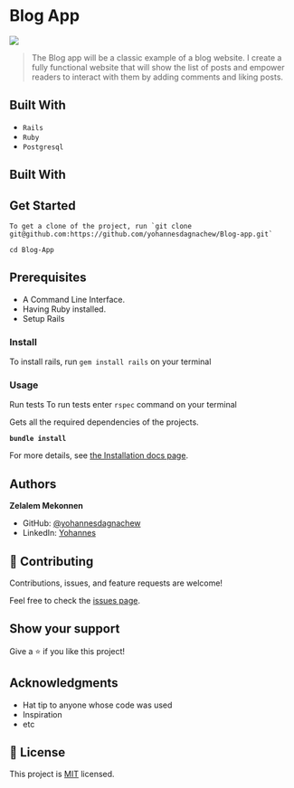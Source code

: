 # Blog App

![](https://img.shields.io/badge/Microverse-blueviolet)

> The Blog app will be a classic example of a blog website. I create a fully functional website that will show the list of posts and empower readers to interact with them by adding comments and liking posts.

## Built With

- `Rails`
- `Ruby`
- `Postgresql`

## Built With

## Get Started

```
To get a clone of the project, run `git clone git@github.com:https://github.com/yohannesdagnachew/Blog-app.git`
```

```
cd Blog-App
```

## Prerequisites

- A Command Line Interface.
- Having Ruby installed.
- Setup Rails

### Install

To install rails, run `gem install rails` on your terminal

### Usage

Run tests
To run tests enter `rspec` command on your terminal

Gets all the required dependencies of the projects.

**`bundle install`**

For more details, see [the Installation docs page](https://www.ruby-lang.org/en/).

## Authors

**Zelalem Mekonnen**

- GitHub: [@yohannesdagnachew](https://github.com/yohannesdagnachew/Blog-app)
- LinkedIn: [Yohannes](https://www.linkedin.com/in/yohannesdagnachew/)


## 🤝 Contributing

Contributions, issues, and feature requests are welcome!

Feel free to check the [issues page](https://github.com/yohannesdagnachew/Blog-app/issues).

## Show your support

Give a ⭐️ if you like this project!

## Acknowledgments

- Hat tip to anyone whose code was used
- Inspiration
- etc

## 📝 License

This project is [MIT](./MIT.md) licensed.